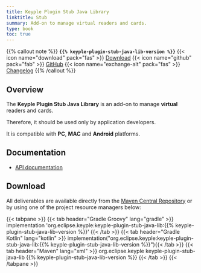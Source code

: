 ```yaml
---
title: Keyple Plugin Stub Java Library
linktitle: Stub
summary: Add-on to manage virtual readers and cards.
type: book
toc: true
---
```


{{% callout note %}}
**`{{% keyple-plugin-stub-java-lib-version %}}`**
<span class="component-metadata">{{< icon name="download" pack="fas" >}} [Download](#download)</span>
<span class="component-metadata">{{< icon name="github" pack="fab" >}} [GitHub](https://github.com/eclipse/keyple-plugin-stub-java-lib/)</span>
<span class="component-metadata">{{< icon name="exchange-alt" pack="fas" >}} [Changelog](https://github.com/eclipse/keyple-plugin-stub-java-lib/blob/main/CHANGELOG.md)</span>
{{% /callout %}}

## Overview

The **Keyple Plugin Stub Java Library** is an add-on to manage **virtual** readers and cards.

Therefore, it should be used only by application developers.

It is compatible with **PC**, **MAC** and **Android** platforms.

## Documentation

* [API documentation](https://eclipse.github.io/keyple-plugin-stub-java-lib)

## Download

All deliverables are available directly from the [Maven Central Repository](https://search.maven.org/search?q=a:keyple-plugin-stub-java-lib) or by using one of the project resource managers below:

{{< tabpane >}}
{{< tab header="Gradle Groovy" lang="gradle" >}}
implementation 'org.eclipse.keyple:keyple-plugin-stub-java-lib:{{% keyple-plugin-stub-java-lib-version %}}'
{{< /tab >}}
{{< tab header="Gradle Kotlin" lang="kotlin" >}}
implementation("org.eclipse.keyple:keyple-plugin-stub-java-lib:{{% keyple-plugin-stub-java-lib-version %}}"){{< /tab >}}
{{< tab header="Maven" lang="xml" >}}
<dependency>
  <groupId>org.eclipse.keyple</groupId>
  <artifactId>keyple-plugin-stub-java-lib</artifactId>
  <version>{{% keyple-plugin-stub-java-lib-version %}}</version>
</dependency>
{{< /tab >}}
{{< /tabpane >}}